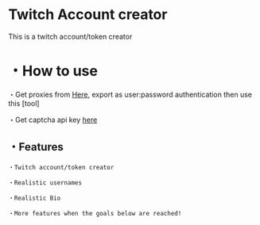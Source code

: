 # Twitch Account creator
This is a twitch account/token creator

# ・How to use
・Get proxies from [Here](https://www.webshare.io/), export as user:password authentication then use this [tool]

・Get captcha api key [here](https://dashboard.capsolver.com/passport/register)


## ・Features
```
・Twitch account/token creator

・Realistic usernames

・Realistic Bio

・More features when the goals below are reached!
```





